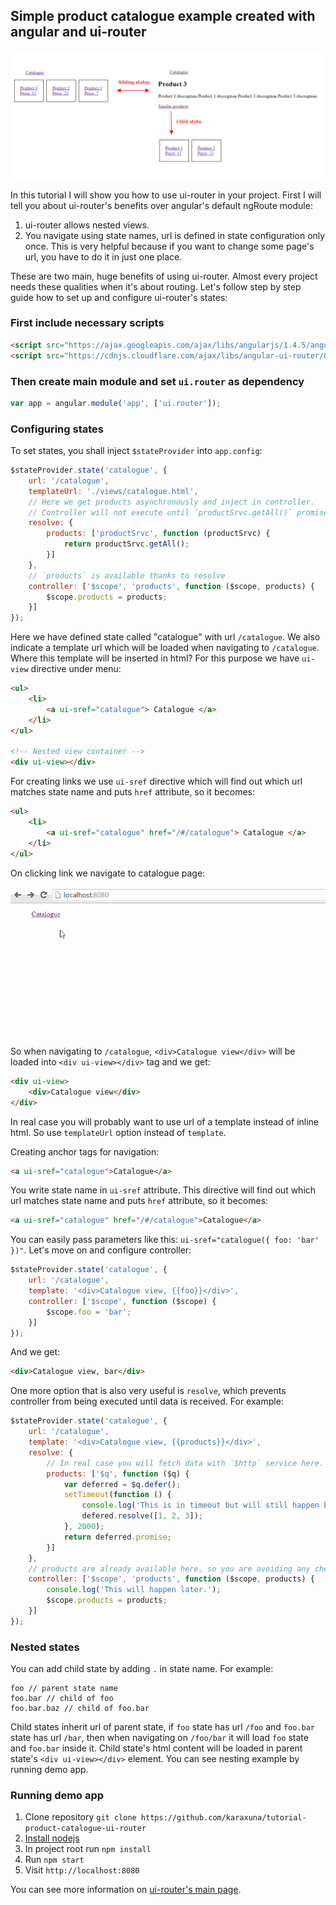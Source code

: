 ## Simple product catalogue example created with angular and ui-router

![diagram](./screens/diagram.png)

In this tutorial I will show you how to use ui-router in your project. First I will tell you about ui-router's benefits over angular's default ngRoute module:

1. ui-router allows nested views.
2. You navigate using state names, url is defined in state configuration only once. This is very helpful because if you want to change some page's url, you have to do it in just one place.

These are two main, huge benefits of using ui-router. Almost every project needs these qualities when it's about routing. Let's follow step by step guide how to set up and configure ui-router's states:

### First include necessary scripts

```html
<script src="https://ajax.googleapis.com/ajax/libs/angularjs/1.4.5/angular.min.js"></script>
<script src="https://cdnjs.cloudflare.com/ajax/libs/angular-ui-router/0.2.18/angular-ui-router.min.js"></script>
```
    
### Then create main module and set `ui.router` as dependency

```javascript
var app = angular.module('app', ['ui.router']);
```

### Configuring states
To set states, you shall inject `$stateProvider` into `app.config`:

```javascript
$stateProvider.state('catalogue', {
    url: '/catalogue',
    templateUrl: './views/catalogue.html',
    // Here we get products asynchronously and inject in controller.
    // Controller will not execute until `productSrvc.getAll()` promise gets resolved.
    resolve: {
        products: ['productSrvc', function (productSrvc) {
            return productSrvc.getAll();
        }]
    },
    // `products` is available thanks to resolve
    controller: ['$scope', 'products', function ($scope, products) {
        $scope.products = products;
    }]
});
```

Here we have defined state called "catalogue" with url `/catalogue`. We also indicate a template url which will be loaded when navigating to `/catalogue`. Where this template will be inserted in html? For this purpose we have `ui-view` directive under menu:

```html
<ul>
    <li>
        <a ui-sref="catalogue"> Catalogue </a>
    </li>
</ul>
        
<!-- Nested view container -->
<div ui-view></div>
```

For creating links we use `ui-sref` directive which will find out which url matches state name and puts `href` attribute, so it becomes:

```html
<ul>
    <li>
        <a ui-sref="catalogue" href="/#/catalogue"> Catalogue </a>
    </li>
</ul>
```

On clicking link we navigate to catalogue page:

![catalogue](./screens/open-catalogue.gif)








So when navigating to `/catalogue`, `<div>Catalogue view</div>` will be loaded into `<div ui-view></div>` tag and we get:

```html
<div ui-view>
    <div>Catalogue view</div>
</div>
```

In real case you will probably want to use url of a template instead of inline html. So use `templateUrl` option instead of `template`.

Creating anchor tags for navigation:

```html
<a ui-sref="catalogue">Catalogue</a>
```

You write state name in `ui-sref` attribute. This directive will find out which url matches state name and puts `href` attribute, so it becomes:

```html
<a ui-sref="catalogue" href="/#/catalogue">Catalogue</a>
```

You can easily pass parameters like this: `ui-sref="catalogue({ foo: 'bar' })"`. Let's move on and configure controller:

```javascript
$stateProvider.state('catalogue', {
    url: '/catalogue',
    template: '<div>Catalogue view, {{foo}}</div>',
    controller: ['$scope', function ($scope) {
        $scope.foo = 'bar';
    }]
});
```

And we get:

```html
<div>Catalogue view, bar</div>
```

One more option that is also very useful is `resolve`, which prevents controller from being executed until data is received. For example:

```javascript
$stateProvider.state('catalogue', {
    url: '/catalogue',
    template: '<div>Catalogue view, {{products}}</div>',
    resolve: {
        // In real case you will fetch data with `$http` service here.
        products: ['$q', function ($q) {
            var deferred = $q.defer();
            setTimeout(function () {
                console.log('This is in timeout but will still happen before controller executes.');
                defered.resolve([1, 2, 3]);
            }, 2000);
            return deferred.promise;
        }]
    },
    // products are already available here, so you are avoiding any checks if products are loaded or not yet.
    controller: ['$scope', 'products', function ($scope, products) {
        console.log('This will happen later.');
        $scope.products = products;
    }]
});
```

### Nested states
You can add child state by adding `.` in state name. For example:

    foo // parent state name
    foo.bar // child of foo
    foo.bar.baz // child of foo.bar
    
Child states inherit url of parent state, if `foo` state has url `/foo` and `foo.bar` state has url `/bar`, then when navigating on `/foo/bar` it will load `foo` state and `foo.bar` inside it. Child state's html content will be loaded in parent state's `<div ui-view></div>` element. You can see nesting example by running demo app.

### Running demo app
1. Clone repository `git clone https://github.com/karaxuna/tutorial-product-catalogue-ui-router`
2. [Install nodejs](https://nodejs.org/en/download/)
3. In project root run `npm install`
4. Run `npm start`
5. Visit `http://localhost:8080`

You can see more information on [ui-router's main page](https://angular-ui.github.io/ui-router/site/#/api/ui.router).
